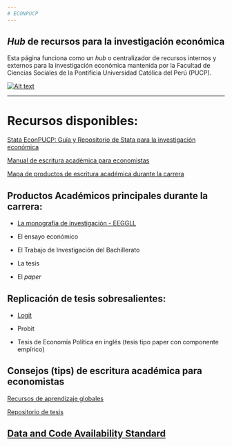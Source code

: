 ```yaml
---
# ECONPUCP 
---
```




## _Hub_ de recursos para la investigación económica 

Esta página funciona como un _hub_ o centralizador de recursos internos y externos para la investigación económica mantenida por la Facultad de Ciencias Sociales de la Pontificia Universidad Católica del Perú (PUCP).


[![Alt text](https://img.youtube.com/vi/pj-y3dLDOEA/0.jpg)](https://www.youtube.com/watch?v=pj-y3dLDOEA)



-----

# Recursos disponibles:

[Stata EconPUCP: Guía y Repositorio de Stata para la investigación económica](https://econpucp.github.io/Stata/ "Stata EconPUCP: Guía y Repositorio de Stata para la investigación económica")


[Manual de escritura académica para economistas](https://experimentology.io/  "Manual de escritura académica para economistas")


[Mapa de productos de escritura académica durante la carrera](https://www.canva.com/design/DAFXHlAPNeU/TKiErYuoQSVai0WKkwJBkQ/view?utm_content=DAFXHlAPNeU&utm_campaign=designshare&utm_medium=link&utm_source=publishsharelink "Mapa de productos de escritura académica durante la carrera")

## Productos Académicos principales durante la carrera:

* [La monografía de investigación - EEGGLL](https://cdn02.pucp.education/investigacion/2016/06/13152931/Guia-de-Investigacion-de-Economia-PUCP.pdf "La monografía de investigación - EEGGLL")


* El ensayo económico


* El Trabajo de Investigación del Bachillerato


* La tesis


* El _paper_

## Replicación de tesis sobresalientes:

* [Logit](https://github.com/EconPUCP/Stata/tree/main/Replicaci%C3%B3n%20de%20tesis "Logit")

* Probit

* Tesis de Economía Política en inglés (tesis tipo paper con componente empírico)

## Consejos (tips) de escritura académica para economistas

[Recursos de aprendizaje globales](https://github.com/EconPUCP/Stata/blob/main/Recursos%20globales/Otros%20recursos.md "Recursos de aprendizaje globales")

[Repositorio de tesis](https://tesis.pucp.edu.pe/repositorio/handle/20.500.12404/1026 "Repositorio de tesis")

## [Data and Code Availability Standard](https://datacodestandard.org/2022/12/15/launching-dcas.html "Data and Code Availability Standard")


